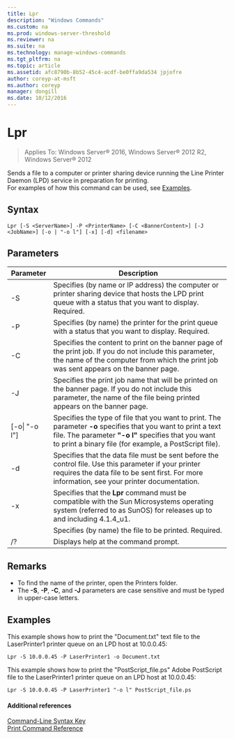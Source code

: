 ```yaml
---
title: Lpr
description: "Windows Commands"
ms.custom: na
ms.prod: windows-server-threshold
ms.reviewer: na
ms.suite: na
ms.technology: manage-windows-commands
ms.tgt_pltfrm: na
ms.topic: article
ms.assetid: afc8790b-8b52-45c4-acdf-be0ffa9da534 jpjofre
author: coreyp-at-msft
ms.author: coreyp
manager: dongill
ms.date: 10/12/2016
---
```


# Lpr

>Applies To: Windows Server&reg; 2016, Windows Server&reg; 2012 R2, Windows Server&reg; 2012

Sends a file to a computer or printer sharing device running the Line Printer Daemon (LPD) service in preparation for printing.  
For examples of how this command can be used, see [Examples](#BKMK_examples).  
## Syntax  
```  
Lpr [-S <ServerName>] -P <PrinterName> [-C <BannerContent>] [-J <JobName>] [-o | "-o l"] [-x] [-d] <filename>  
```  
## Parameters  
|Parameter|Description|  
|-------------|---------------|  
|-S <ServerName>|Specifies (by name or IP address) the computer or printer sharing device that hosts the LPD print queue with a status that you want to display. Required.|  
|-P <PrinterName>|Specifies (by name) the printer for the print queue with a status that you want to display. Required.|  
|-C <BannerContent>|Specifies the content to print on the banner page of the print job. If you do not include this parameter, the name of the computer from which the print job was sent appears on the banner page.|  
|-J <JobName>|Specifies the print job name that will be printed on the banner page. If you do not include this parameter, the name of the file being printed appears on the banner page.|  
|[-o&#124; "-o l"]|Specifies the type of file that you want to print. The parameter **-o** specifies that you want to print a text file. The parameter **"-o l"** specifies that you want to print a binary file (for example, a PostScript file).|  
|-d|Specifies that the data file must be sent before the control file. Use this parameter if your printer requires the data file to be sent first. For more information, see your printer documentation.|  
|-x|Specifies that the **Lpr** command must be compatible with the Sun Microsystems operating system (referred to as SunOS) for releases up to and including 4.1.4_u1.|  
|<FileName>|Specifies (by name) the file to be printed. Required.|  
|/?|Displays help at the command prompt.|  
## Remarks  
-   To find the name of the printer, open the Printers folder.  
-   The **-S**, **-P**, **-C**, and **-J** parameters are case sensitive and must be typed in upper-case letters.  
## <a name="BKMK_examples"></a>Examples  
This example shows how to print the "Document.txt" text file to the LaserPrinter1 printer queue on an LPD host at 10.0.0.45:  
```  
Lpr -S 10.0.0.45 -P LaserPrinter1 -o Document.txt  
```  
This example shows how to print the "PostScript_file.ps" Adobe PostScript file to the LaserPrinter1 printer queue on an LPD host at 10.0.0.45:  
```  
Lpr -S 10.0.0.45 -P LaserPrinter1 "-o l" PostScript_file.ps  
```  
#### Additional references  
[Command-Line Syntax Key](Command-Line-Syntax-Key.md)  
[Print Command Reference](Print-Command-Reference.md)  
